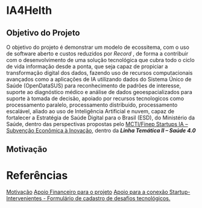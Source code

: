 # IA4Helth
## Objetivo do Projeto
O objetivo do projeto é demonstrar um modelo de ecossitema, com o uso de software aberto e custos reduzidos por _Record_ , de forma a contribuir com o desenvolvimento de uma solução tecnológica que cubra todo o ciclo de vida informação desde a ponta, que seja capaz de propiciar a transformação digital dos dados, fazendo uso de recursos computacionais avançados como a aplicações de IA utilizando dados do Sistema Único de Saúde (OpenDataSUS) para reconhecimento de padrões de interesse, suporte ao diagnóstico médico e análise de dados geoespacializados para suporte à tomada de decisão, apoiado por recursos tecnologicos como processamento paralelo, processamento distribuido, processamento escalável, aliado ao uso de Inteligência Artificial e nuvem, capaz de fortalecer a Estratégia de Saúde Digital para o Brasil (ESD), do Ministério da Saúde, dentro das perspectivas propostas pelo [MCTI/Finep Startups IA – Subvenção Econômica à Inovação](http://www.finep.gov.br/chamadas-publicas/chamadapublica/676), dentro da _**Linha Temática II – Saúde 4.0**_

## Motivação


# Referências
[Motivação](https://datasus.saude.gov.br/equipe-do-datasus-participa-de-hackathon-para-inovacao-de-dados/)
[Apoio Financeiro para o projeto](http://www.finep.gov.br/chamadas-publicas/chamadapublica/676)
[Apoio para a conexão Startup-Intervenientes - Formulário de cadastro de desafios tecnológicos.](https://docs.google.com/forms/d/e/1FAIpQLSfob1f5s7JJscPSW68NBkneDeShu0VHHSmM8NjlcUsJap37kQ/viewform)

